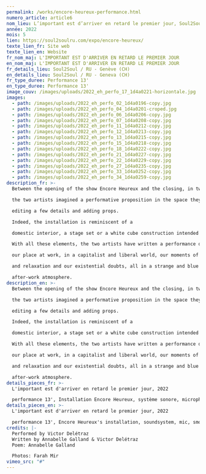 ```yaml
---
permalink: /works/encore-heureux-performance.html
numero_article: article6
nom_lieu: L’important est d’arriver en retard le premier jour, Soul2Soul / RU
année: 2022
mois: 5
lien: https://soul2soulru.com/expo/encore-heureux/
texte_lien_fr: Site web
texte_lien_en: Website
fr_nom_maj: L'IMPORTANT EST D'ARRIVER EN RETARD LE PREMIER JOUR
en_nom_maj: L'IMPORTANT EST D'ARRIVER EN RETARD LE PREMIER JOUR
fr_details_lieu: Soul2Soul / RU - Genève (CH)
en_details_lieu: Soul2Soul / RU - Geneva (CH)
fr_type_duree: Performance 13'
en_type_duree: Performance 13'
image_couv: /images/uploads/2022_eh_perfo_17_1d4a0221-horizontale.jpg
images:
  - path: /images/uploads/2022_eh_perfo_02_1d4a0196-copy.jpg
  - path: /images/uploads/2022_eh_perfo_04_1d4a0201-croped.jpg
  - path: /images/uploads/2022_eh_perfo_06_1d4a0206-copy.jpg
  - path: /images/uploads/2022_eh_perfo_07_1d4a0208-copy.jpg
  - path: /images/uploads/2022_eh_perfo_11_1d4a0212-copy.jpg
  - path: /images/uploads/2022_eh_perfo_12_1d4a0213-copy.jpg
  - path: /images/uploads/2022_eh_perfo_13_1d4a0215-copy.jpg
  - path: /images/uploads/2022_eh_perfo_15_1d4a0218-copy.jpg
  - path: /images/uploads/2022_eh_perfo_18_1d4a0222-copy.jpg
  - path: /images/uploads/2022_eh_perfo_21_1d4a0227-copy.jpg
  - path: /images/uploads/2022_eh_perfo_22_1d4a0229-copy.jpg
  - path: /images/uploads/2022_eh_perfo_27_1d4a0235-copy.jpg
  - path: /images/uploads/2022_eh_perfo_33_1d4a0252-copy.jpg
  - path: /images/uploads/2022_eh_perfo_34_1d4a0259-copy.jpg
description_fr: >-
  Between the opening of the show Encore Heureux and the closing, in two weeks,

  the two artists imagined a performative proposition in the space they had created

  editing a few details and adding props.

  Indeed, the installation is reminiscent of a

  domestic interior, a stage set or a white cube construction intended for an art fair.

  With all these elements, the two artists have written a performance questioning

  our place at work, in a capitalist and liberal world, our moments of leisure

  and relaxation and our existential doubts, all in a strange and blue smoky

  after-work atmosphere.
description_en: >-
  Between the opening of the show Encore Heureux and the closing, in two weeks,

  the two artists imagined a performative proposition in the space they had created

  editing a few details and adding props.

  Indeed, the installation is reminiscent of a

  domestic interior, a stage set or a white cube construction intended for an art fair.

  With all these elements, the two artists have written a performance questioning

  our place at work, in a capitalist and liberal world, our moments of leisure

  and relaxation and our existential doubts, all in a strange and blue smoky

  after-work atmosphere.
details_pieces_fr: >-
  L'important est d'arriver en retard le premier jour, 2022 

  performance 13', Installation Encore Heureux, système sonore, microphone, fumigène, piscine gonflable, 10 poèmes imprimés et laminés, savon, champagne, verres, seau à champagne
details_pieces_en: >-
  L'important est d'arriver en retard le premier jour, 2022 

  performance 13', Encore Heureux's installation, soundsystem, mic, smoke bomb, pool, 10 poems printed and laminated, soap, champagne, glasses, champagne ice bucket
credits: |-
  Performed by Victor Delétraz
  Written by Annabelle Galland & Victor Delétraz 
  Poem: Annabelle Galland

  Photos: Farah Mir 
vimeo_src: "#"
---
```

